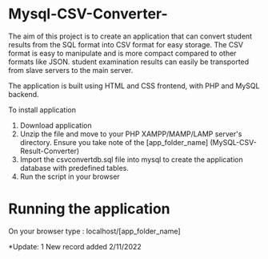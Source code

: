 # Mysql-CSV-Converter-
The aim of this project is to create an application that can convert student results from the SQL format
into CSV format for easy storage. The CSV format is easy to manipulate and is more compact compared to other
formats like JSON. student examination results can easily be transported from slave servers to the main server.

The application is built using HTML and CSS frontend, with PHP and MySQL backend.

To install application

1. Download application
2. Unzip the file and move to your PHP XAMPP/MAMP/LAMP server's directory. Ensure you take note of the [app_folder_name] (MySQL-CSV-Result-Converter)
4. Import the csvconvertdb.sql file into mysql to create the application database with predefined tables.
5. Run the script in your browser

# Running the application
On your browser type : localhost/[app_folder_name]

*Update: 1 New record added 2/11/2022

